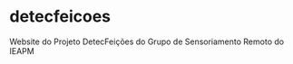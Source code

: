 detecfeicoes
============

Website do Projeto DetecFeições do Grupo de Sensoriamento Remoto do IEAPM
